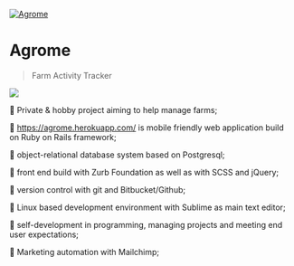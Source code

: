 <a href="https://agrome.herokuapp.com/"><img src="https://github.com/Mapik/agrome/blob/master/public/images/Logo/logo.png" title="Agrome" alt="Agrome"></a>

# Agrome 

> Farm Activity Tracker

<img src="https://github.com/Mapik/agrome/blob/master/vendor/assets/Screenshot%20from%202020-02-06%2007-01-45.png">

 Private & hobby project aiming to help manage farms;

 https://agrome.herokuapp.com/ is mobile friendly web application build on Ruby on Rails framework;

 object-relational database system based on Postgresql;

 front end build with Zurb Foundation as well as with SCSS and jQuery;

 version control with git and Bitbucket/Github;

 Linux based development environment with Sublime as main text editor;

 self-development in programming, managing projects and meeting end user expectations;

 Marketing automation with Mailchimp;
